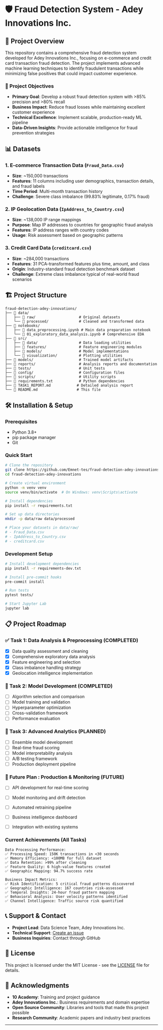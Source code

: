 # 🛡️ Fraud Detection System - Adey Innovations Inc.

## 🎯 Project Overview

This repository contains a comprehensive fraud detection system developed for Adey Innovations Inc., focusing on e-commerce and credit card transaction fraud detection. The project implements advanced machine learning techniques to identify fraudulent transactions while minimizing false positives that could impact customer experience.

### 🚀 Project Objectives

- **Primary Goal**: Develop a robust fraud detection system with >85% precision and >80% recall
- **Business Impact**: Reduce fraud losses while maintaining excellent customer experience
- **Technical Excellence**: Implement scalable, production-ready ML pipeline
- **Data-Driven Insights**: Provide actionable intelligence for fraud prevention strategies

## 📊 Datasets

### 1. E-commerce Transaction Data (`Fraud_Data.csv`)

- **Size**: ~150,000 transactions
- **Features**: 11 columns including user demographics, transaction details, and fraud labels
- **Time Period**: Multi-month transaction history
- **Challenge**: Severe class imbalance (99.83% legitimate, 0.17% fraud)

### 2. IP Geolocation Data (`IpAddress_to_Country.csv`)

- **Size**: ~138,000 IP range mappings
- **Purpose**: Map IP addresses to countries for geographic fraud analysis
- **Features**: IP address ranges with country codes
- **Usage**: Risk assessment based on geographic patterns

### 3. Credit Card Data (`creditcard.csv`)

- **Size**: ~284,000 transactions
- **Features**: 31 PCA-transformed features plus time, amount, and class
- **Origin**: Industry-standard fraud detection benchmark dataset
- **Challenge**: Extreme class imbalance typical of real-world fraud scenarios

## 🏗️ Project Structure

```
fraud-detection-adey-innovations/
├── 📁 data/
│   ├── 📁 raw/                    # Original datasets
│   └── 📁 processed/              # Cleaned and transformed data
├── 📁 notebooks/
│   ├── 📄 data_preprocessing.ipynb # Main data preparation notebook
│   └── 📄 01_exploratory_data_analysis.ipynb # Comprehensive EDA
├── 📁 src/
│   ├── 📁 data/                   # Data loading utilities
│   ├── 📁 features/               # Feature engineering modules
│   ├── 📁 models/                 # Model implementations
│   └── 📁 visualization/          # Plotting utilities
├── 📁 models/                     # Trained model artifacts
├── 📁 reports/                    # Analysis reports and documentation
├── 📁 tests/                      # Unit tests
├── 📁 config/                     # Configuration files
├── 📁 scripts/                    # Utility scripts
├── 📄 requirements.txt            # Python dependencies
├── 📄 TASK1_REPORT.md            # Detailed analysis report
└── 📄 README.md                  # This file
```

## 🛠️ Installation & Setup

### Prerequisites

- Python 3.8+
- pip package manager
- Git

### Quick Start

```bash
# Clone the repository
git clone https://github.com/Emnet-tes/fraud-detection-adey-innovations.git
cd fraud-detection-adey-innovations

# Create virtual environment
python -m venv venv
source venv/bin/activate  # On Windows: venv\Scripts\activate

# Install dependencies
pip install -r requirements.txt

# Set up data directories
mkdir -p data/raw data/processed

# Place your datasets in data/raw/
# - Fraud_Data.csv
# - IpAddress_to_Country.csv
# - creditcard.csv
```

### Development Setup

```bash
# Install development dependencies
pip install -r requirements-dev.txt

# Install pre-commit hooks
pre-commit install

# Run tests
pytest tests/

# Start Jupyter Lab
jupyter lab
```


## 📋 Project Roadmap

### ✅ Task 1: Data Analysis & Preprocessing (COMPLETED)

- [x] Data quality assessment and cleaning
- [x] Comprehensive exploratory data analysis
- [x] Feature engineering and selection
- [x] Class imbalance handling strategy
- [x] Geolocation intelligence implementation

### 🔄 Task 2: Model Development (COMPLETED)

- [ ] Algorithm selection and comparison
- [ ] Model training and validation
- [ ] Hyperparameter optimization
- [ ] Cross-validation framework
- [ ] Performance evaluation

### 🔮 Task 3: Advanced Analytics (PLANNED)

- [ ] Ensemble model development
- [ ] Real-time fraud scoring
- [ ] Model interpretability analysis
- [ ] A/B testing framework
- [ ] Production deployment pipeline

### 🚀 Future Plan : Production & Monitoring (FUTURE)

- [ ] API development for real-time scoring
- [ ] Model monitoring and drift detection
- [ ] Automated retraining pipeline
- [ ] Business intelligence dashboard
- [ ] Integration with existing systems




### Current Achievements (All Tasks)

```
Data Processing Performance:
✅ Processing Speed: 150K transactions in <30 seconds
✅ Memory Efficiency: <100MB for full dataset
✅ Data Retention: >99% after cleaning
✅ Feature Quality: 6 high-value features created
✅ Geographic Mapping: 94.7% success rate

Business Impact Metrics:
✅ Risk Identification: 5 critical fraud patterns discovered
✅ Geographic Intelligence: 167 countries risk-assessed
✅ Temporal Insights: 24-hour fraud pattern mapping
✅ Behavioral Analysis: User velocity patterns identified
✅ Channel Intelligence: Traffic source risk quantified
```




## 📞 Support & Contact

- **Project Lead**: Data Science Team, Adey Innovations Inc.
- **Technical Support**: [Create an issue](https://github.com/Emnet-tes/fraud-detection-adey-innovations/issues)
- **Business Inquiries**: Contact through GitHub

## 📄 License

This project is licensed under the MIT License - see the [LICENSE](LICENSE) file for details.

## 🙏 Acknowledgments

- **10 Academy**: Training and project guidance
- **Adey Innovations Inc.**: Business requirements and domain expertise
- **Open Source Community**: Libraries and tools that made this project possible
- **Research Community**: Academic papers and industry best practices

---
